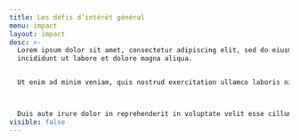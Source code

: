```yaml
---
title: Les défis d’intérêt général
menu: impact
layout: impact
desc: >-
  Lorem ipsum dolor sit amet, consectetur adipiscing elit, sed do eiusmod tempor
  incididunt ut labore et dolore magna aliqua. 


  Ut enim ad minim veniam, quis nostrud exercitation ullamco laboris nisi ut aliquip ex ea commodo consequat. 



  Duis aute irure dolor in reprehenderit in voluptate velit esse cillum dolore eu fugiat nulla pariatur. Test  3
visible: false
---
```

